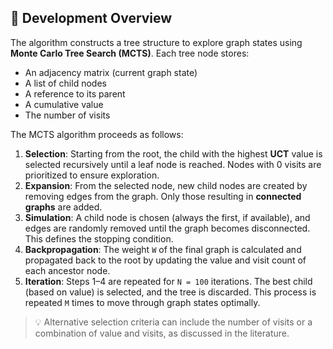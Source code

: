 ## 🔧 Development Overview

The algorithm constructs a tree structure to explore graph states using **Monte Carlo Tree Search (MCTS)**. Each tree node stores:

- An adjacency matrix (current graph state)
- A list of child nodes
- A reference to its parent
- A cumulative value
- The number of visits

The MCTS algorithm proceeds as follows:

1. **Selection**: Starting from the root, the child with the highest **UCT** value is selected recursively until a leaf node is reached. Nodes with 0 visits are prioritized to ensure exploration.
2. **Expansion**: From the selected node, new child nodes are created by removing edges from the graph. Only those resulting in **connected graphs** are added.
3. **Simulation**: A child node is chosen (always the first, if available), and edges are randomly removed until the graph becomes disconnected. This defines the stopping condition.
4. **Backpropagation**: The weight `W` of the final graph is calculated and propagated back to the root by updating the value and visit count of each ancestor node.
5. **Iteration**: Steps 1–4 are repeated for `N = 100` iterations. The best child (based on value) is selected, and the tree is discarded. This process is repeated `M` times to move through graph states optimally.

> 💡 Alternative selection criteria can include the number of visits or a combination of value and visits, as discussed in the literature.

